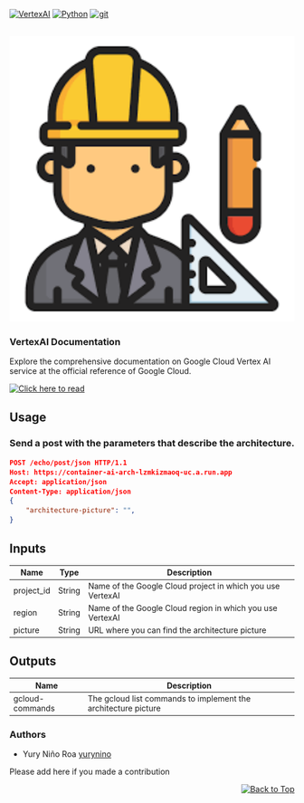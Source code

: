 <div id="top"></div>

<!-- PROJECT SHIELDS -->
[![VertexAI](https://img.shields.io/badge/vertexai-v115-green?logo=google%20cloud)](https://cloud.google.com/vertex-ai)
[![Python](https://img.shields.io/badge/Python-3.11.X-blue.svg?logo=python)](https://www.python.org/)
[![git](https://img.shields.io/badge/git-v2.39.X-red.svg?logo=git)](https://git-scm.com/)

<!-- PROJECT LOGO -->

<br />
<div align="center">
    <img src="./utils-adiutor/logo-adiutor.png" alt="Logo" width="550">
</div>

### VertexAI Documentation

Explore the comprehensive documentation on Google Cloud Vertex AI service at the official reference of Google Cloud.

[![Click here to read](https://img.shields.io/badge/Click_here_to_read-blue?style=plastic&labelColor=white&color=blue&logoWidth=20&logo=GoogleCloud&logoColor=blue)](https://cloud.google.com/vertex-ai)

## Usage

### Send a post with the parameters that describe the architecture.

```json
POST /echo/post/json HTTP/1.1
Host: https://container-ai-arch-lzmkizmaoq-uc.a.run.app
Accept: application/json
Content-Type: application/json
{
    "architecture-picture": "",
}
```

<!-- BEGINNING OF PRE-COMMIT-TERRAFORM DOCS HOOK -->
## Inputs

| Name       | Type   | Description                                                |
|------------|--------|------------------------------------------------------------|
| project_id | String | Name of the Google Cloud project in which you use VertexAI | 
| region     | String | Name of the Google Cloud region in which you use VertexAI  | 
| picture    | String | URL where you can find the architecture picture            | 


## Outputs

| Name                | Description                                                    |
|---------------------|----------------------------------------------------------------|
| gcloud-commands     | The gcloud list commands to implement the architecture picture |

### Authors
-  Yury Niño Roa [yurynino](https://github.com/yurynino)

Please add here if you made a contribution

<div align="right">

[![Back to Top](https://img.shields.io/badge/%E2%96%B2%EF%B8%8F-Back_to_Top-238636?style=plastic&labelColor=white&color=238636&logo=none&logoColor=white&labelBorderRadius=8)](#Top)

</div>
